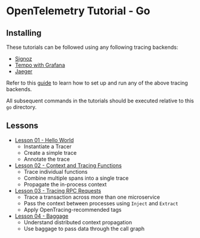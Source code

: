 # OpenTelemetry Tutorial - Go

## Installing

These tutorials can be followed using any following tracing backends:
* [Signoz](https://signoz.io/)
* [Tempo with Grafana](https://grafana.com/docs/tempo/latest/)
* [Jaeger](https://jaegertracing.io)

Refer to this [guide](../README.md) to learn how to set up and run any of the above tracing backends.


All subsequent commands in the tutorials should be executed relative to this `go` directory.

## Lessons

* [Lesson 01 - Hello World](./lesson01)
  * Instantiate a Tracer
  * Create a simple trace
  * Annotate the trace
* [Lesson 02 - Context and Tracing Functions](./lesson02)
  * Trace individual functions
  * Combine multiple spans into a single trace
  * Propagate the in-process context
* [Lesson 03 - Tracing RPC Requests](./lesson03)
  * Trace a transaction across more than one microservice
  * Pass the context between processes using `Inject` and `Extract`
  * Apply OpenTracing-recommended tags
* [Lesson 04 - Baggage](./lesson04)
  * Understand distributed context propagation
  * Use baggage to pass data through the call graph
